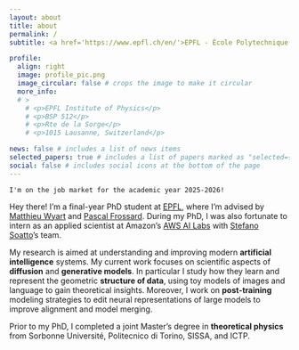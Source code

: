 ```yaml
---
layout: about
title: about
permalink: /
subtitle: <a href='https://www.epfl.ch/en/'>EPFL - École Polytechnique Fédérale de Lausanne</a>

profile:
  align: right
  image: profile_pic.png
  image_circular: false # crops the image to make it circular
  more_info: 
  # >
    # <p>EPFL Institute of Physics</p>
    # <p>BSP 512</p>
    # <p>Rte de la Sorge</p>
    # <p>1015 Lausanne, Switzerland</p>

news: false # includes a list of news items
selected_papers: true # includes a list of papers marked as "selected={true}"
social: false # includes social icons at the bottom of the page
---
```


`I'm on the job market for the academic year 2025-2026!`

Hey there! I’m a final-year PhD student at [EPFL](https://www.epfl.ch/en/), where I’m advised by [Matthieu Wyart](https://physics-astronomy.jhu.edu/directory/matthieu-wyart/) and [Pascal Frossard](https://www.epfl.ch/labs/lts4/people/people-current/frossard/). During my PhD, I was also fortunate to intern as an applied scientist at Amazon’s [AWS AI Labs](https://aws.amazon.com/) with [Stefano Soatto](https://www.amazon.science/author/stefano-soatto)’s team.

My research is aimed at understanding and improving modern **artificial intelligence** systems. My current work focuses on scientific aspects of **diffusion** and **generative models**. In particular I study how they learn and represent the geometric **structure of data**, using toy models of images and language to gain theoretical insights. Moreover, I work on **post-training** modeling strategies to edit neural representations of large models to improve alignment and model merging.

Prior to my PhD, I completed a joint Master’s degree in **theoretical physics** from Sorbonne Université, Politecnico di Torino, SISSA, and ICTP.

